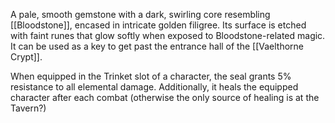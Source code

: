A pale, smooth gemstone with a dark, swirling core resembling [[Bloodstone]], encased in intricate golden filigree. Its surface is etched with faint runes that glow softly when exposed to Bloodstone-related magic. It can be used as a key to get past the entrance hall of the [[Vaelthorne Crypt]].

When equipped in the Trinket slot of a character, the seal grants 5% resistance to all elemental damage. Additionally, it heals the equipped character after each combat (otherwise the only source of healing is at the Tavern?)
